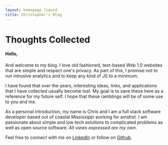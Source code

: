 ```yaml
---
layout: homepage.liquid
title: Christopher's Blog
---
```



# Thoughts Collected

#### Hello,

And welcome to my blog. I love old fashioned, text-based Web 1.0 websites that are simple and respect one's privacy. As part of this, I promise not to run intrusive analytics and to keep any kind of JS to a minimum. 

I have found that over the years, interesting ideas, links, and applications that I have collected usually become lost. My goal is to save these here as a reference for my future self. I hope that these ramblings will be of some use to you and me. 

As a personal introduction, my name is Chris and I am a full stack software developer based out of coastal Mississippi working for amshot. I am passionate about simple and low tech solutions to complicated problems as well as open source software. *All views expressed are my own*.

Feel free to connect with me on [LinkedIn](https://www.linkedin.com/in/christopher-calmes-1ba03b14b/) or follow on [Github](https://github.com/christophercalm).
